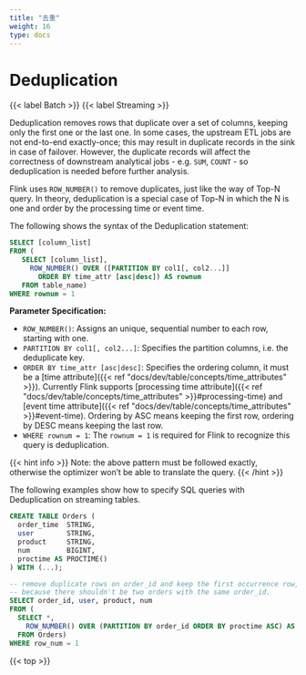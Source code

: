 ```yaml
---
title: "去重"
weight: 16
type: docs
---
```

<!--
Licensed to the Apache Software Foundation (ASF) under one
or more contributor license agreements.  See the NOTICE file
distributed with this work for additional information
regarding copyright ownership.  The ASF licenses this file
to you under the Apache License, Version 2.0 (the
"License"); you may not use this file except in compliance
with the License.  You may obtain a copy of the License at

  http://www.apache.org/licenses/LICENSE-2.0

Unless required by applicable law or agreed to in writing,
software distributed under the License is distributed on an
"AS IS" BASIS, WITHOUT WARRANTIES OR CONDITIONS OF ANY
KIND, either express or implied.  See the License for the
specific language governing permissions and limitations
under the License.
-->

# Deduplication
{{< label Batch >}} {{< label Streaming >}}

Deduplication removes rows that duplicate over a set of columns, keeping only the first one or the last one. In some cases, the upstream ETL jobs are not end-to-end exactly-once; this may result in duplicate records in the sink in case of failover. However, the duplicate records will affect the correctness of downstream analytical jobs - e.g. `SUM`, `COUNT` - so deduplication is needed before further analysis.

Flink uses `ROW_NUMBER()` to remove duplicates, just like the way of Top-N query. In theory, deduplication is a special case of Top-N in which the N is one and order by the processing time or event time.

The following shows the syntax of the Deduplication statement:

```sql
SELECT [column_list]
FROM (
   SELECT [column_list],
     ROW_NUMBER() OVER ([PARTITION BY col1[, col2...]]
       ORDER BY time_attr [asc|desc]) AS rownum
   FROM table_name)
WHERE rownum = 1
```

**Parameter Specification:**

- `ROW_NUMBER()`: Assigns an unique, sequential number to each row, starting with one.
- `PARTITION BY col1[, col2...]`: Specifies the partition columns, i.e. the deduplicate key.
- `ORDER BY time_attr [asc|desc]`: Specifies the ordering column, it must be a [time attribute]({{< ref "docs/dev/table/concepts/time_attributes" >}}). Currently Flink supports [processing time attribute]({{< ref "docs/dev/table/concepts/time_attributes" >}}#processing-time) and [event time attribute]({{< ref "docs/dev/table/concepts/time_attributes" >}}#event-time). Ordering by ASC means keeping the first row, ordering by DESC means keeping the last row.
- `WHERE rownum = 1`: The `rownum = 1` is required for Flink to recognize this query is deduplication.

{{< hint info >}}
Note: the above pattern must be followed exactly, otherwise the optimizer won’t be able to translate the query.
{{< /hint >}}

The following examples show how to specify SQL queries with Deduplication on streaming tables.

```sql
CREATE TABLE Orders (
  order_time  STRING,
  user        STRING,
  product     STRING,
  num         BIGINT,
  proctime AS PROCTIME()
) WITH (...);

-- remove duplicate rows on order_id and keep the first occurrence row,
-- because there shouldn't be two orders with the same order_id.
SELECT order_id, user, product, num
FROM (
  SELECT *,
    ROW_NUMBER() OVER (PARTITION BY order_id ORDER BY proctime ASC) AS row_num
  FROM Orders)
WHERE row_num = 1
```

{{< top >}}
